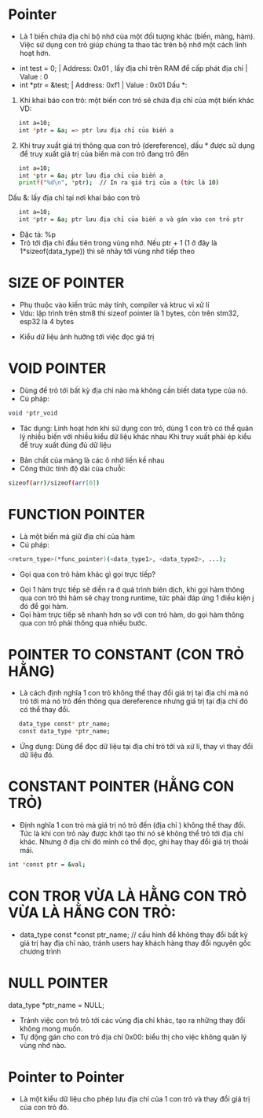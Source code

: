 # Pointer

- Là 1 biến chứa địa chỉ bộ nhớ của một đối tượng khác (biến, mảng, hàm). Việc sử dụng con trỏ giúp chúng ta thao tác trên bộ nhớ một cách linh hoạt hơn.
+ int test = 0;  | Address: 0x01 , lấy địa chỉ trên RAM để cấp phát địa chỉ
                 | Value  : 0
+ int *ptr = &test;  | Address: 0xf1
                     | Value  : 0x01
Dấu *: 
1. Khi khai báo con trỏ: một biến con trỏ sẽ chứa địa chỉ của một biến khác
VD: 
```bash
   int a=10;
   int *ptr = &a; => ptr lưu địa chỉ của biến a
```
2. Khi truy xuất giá trị thông qua con trỏ (dereference), dấu * được sử dụng để truy xuất giá trị của biến mà con trỏ đang trỏ đến
```bash
   int a=10;
   int *ptr = &a; ptr lưu địa chỉ của biến a
   printf("%d\n", *ptr);  // In ra giá trị của a (tức là 10)
```

Dấu &: lấy địa chỉ tại nơi khai báo con trỏ
```bash
   int a=10;
   int *ptr = &a; ptr lưu địa chỉ của biến a và gán vào con trỏ ptr
```

- Đặc tả: %p
- Trỏ tới địa chỉ đầu tiên trong vùng nhớ. Nếu ptr + 1 (1 ở đây là 1*sizeof(data_type)) thì sẽ nhảy tới vùng nhớ tiếp theo

# SIZE OF POINTER
- Phụ thuộc vào kiến trúc máy tính, compiler và ktruc vi xử lí
- Vdu: lập trình trên stm8 thì sizeof pointer là 1 bytes, còn trên stm32, esp32 là 4 bytes
* Kiểu dữ liệu ảnh hưởng tới việc đọc giá trị 

# VOID POINTER
- Dùng để trỏ tới bất kỳ địa chỉ nào mà không cần biết data type của nó.
- Cú pháp: 
```bash
void *ptr_void
```
- Tác dụng:
Linh hoạt hơn khi sử dụng con trỏ, dùng 1 con trỏ có thể quản lý nhiều biến với nhiều kiểu dữ liệu khác nhau
Khi truy xuất phải ép kiểu để truy xuất đúng đủ dữ liệu

* Bản chất của mảng là các ô nhớ liền kề nhau
* Công thức tính độ dài của chuỗi: 
```bash 
sizeof(arr)/sizeof(arr[0])
```

# FUNCTION POINTER
- Là một biến mà giữ địa chỉ của hàm
- Cú pháp:
```bash
<return_type>(*func_pointer)(<data_type1>, <data_type2>, ...);
```
* Gọi qua con trỏ hàm khác gì gọi trực tiếp?
- Gọi 1 hàm trực tiếp sẽ diễn ra ở quá trình biên dịch, khi gọi hàm thông qua con trỏ thì hàm sẽ chạy trong runtime, tức phải đáp ứng
1 điều kiện j đó để gọi hàm.
- Gọi hàm trực tiếp sẽ nhanh hơn so với con trỏ hàm, do gọi hàm thông qua con trỏ phải thông qua nhiều bước.

# POINTER TO CONSTANT (CON TRỎ HẰNG)
- Là cách định nghĩa 1 con trỏ không thể thay đổi giá trị tại địa chỉ mà nó trỏ tới mà nó trỏ đến thông qua dereference nhưng giá trị tại địa chỉ đó có thể thay đổi.
```bash
   data_type const* ptr_name;
   const data_type *ptr_name;
``` 
- Ứng dụng: Dùng để đọc dữ liệu tại địa chỉ trỏ tới và xử lí, thay vì thay đổi dữ liệu đó.
# CONSTANT POINTER (HẰNG CON TRỎ)
- Định nghĩa 1 con trỏ mà giá trị nó trỏ đến (địa chỉ ) không thể thay đổi. Tức là khi con trỏ này được khởi tạo thì nó sẽ không thể trỏ tới địa chỉ khác. Nhưng ở địa chỉ đó mình có thể đọc, ghi hay thay đổi giá trị thoải mái.
```bash
int *const ptr = &val;
```
# CON TROR VỪA LÀ HẰNG CON TRỎ VỪA LÀ HẰNG CON TRỎ:
- data_type const *const ptr_name; // cấu hình để không thay đổi bất kỳ giá trị hay địa chỉ nào, tránh users hay khách hàng thay đổi
nguyên gốc chương trình

# NULL POINTER
data_type *ptr_name = NULL;
* Tránh việc con trỏ trỏ tới các vùng địa chỉ khác, tạo ra những thay đổi không mong muốn.
* Tự động gán cho con trỏ địa chỉ 0x00: biểu thị cho việc không quản lý vùng nhớ nào.

# Pointer to Pointer
- Là một kiểu dữ liệu cho phép lưu địa chỉ của 1 con trỏ và thay đổi giá trị của con trỏ đó.